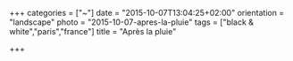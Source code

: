 +++
categories = ["~"]
date = "2015-10-07T13:04:25+02:00"
orientation = "landscape"
photo = "2015-10-07-apres-la-pluie"
tags = ["black & white","paris","france"]
title = "Après la pluie"

+++
